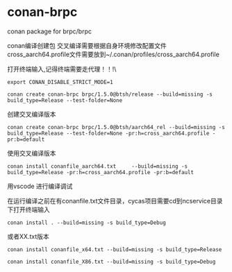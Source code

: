 # conan-brpc
conan package for brpc/brpc


conan编译创建包
	交叉编译需要根据自身环境修改配置文件　cross_aarch64.profile文件需要放到~/.conan/profiles/cross_aarch64.profile 

打开终端输入,记得终端需要走代理！！!\
	
	export CONAN_DISABLE_STRICT_MODE=1

	conan create conan-brpc brpc/1.5.0@btsh/release --build=missing -s build_type=Release --test-folder=None
	

创建交叉编译版本

	conan create conan-brpc brpc/1.5.0@btsh/aarch64_rel --build=missing -s build_type=Release --test-folder=None -pr:h=cross_aarch64.profile -pr:b=default



使用交叉编译版本

	conan install conanfile_aarch64.txt 	--build=missing -s build_type=Release -pr:h=cross_aarch64.profile -pr:b=default

 用vscode 进行编译调试

在运行编译之前在有conanfile.txt文件目录，cycas项目需要cd到ncservice目录下打开终端输入
	
	conan install . --build=missing -s build_type=Debug

或者XX.txt版本

	conan install conanfile_x64.txt --build=missing -s build_type=Release
	
	conan install conanfile_X86.txt --build=missing -s build_type=Debug
